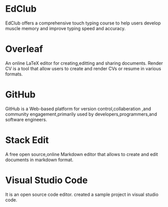 # EdClub     
  EdClub offers a comprehensive touch typing course to help users develop muscle memory and improve typing speed and accuracy.
# Overleaf      
   An online LaTeX editor for creating,editting and sharing documents. Render CV is a tool that allow users to create and render CVs or resume in various formats.
# GitHub      
  GitHub is a Web-based platform for version control,collaberation ,and community engagement,primarily used by developers,programmers,and software engineers.
# Stack Edit     
   A free open source,online Markdown editor that allows to create and edit documents in markdown format.
# Visual Studio Code      
   It is an open source code editor.
   created a sample project in visual studio code.
